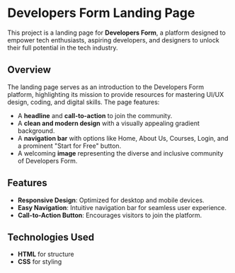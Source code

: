 # Developers Form Landing Page

This project is a landing page for **Developers Form**, a platform designed to empower tech enthusiasts, aspiring developers, and designers to unlock their full potential in the tech industry.

## Overview

The landing page serves as an introduction to the Developers Form platform, highlighting its mission to provide resources for mastering UI/UX design, coding, and digital skills. The page features:

- A **headline** and **call-to-action** to join the community.
- A **clean and modern design** with a visually appealing gradient background.
- A **navigation bar** with options like Home, About Us, Courses, Login, and a prominent "Start for Free" button.
- A welcoming **image** representing the diverse and inclusive community of Developers Form.

## Features

- **Responsive Design**: Optimized for desktop and mobile devices.
- **Easy Navigation**: Intuitive navigation bar for seamless user experience.
- **Call-to-Action Button**: Encourages visitors to join the platform.

## Technologies Used

- **HTML** for structure
- **CSS** for styling

